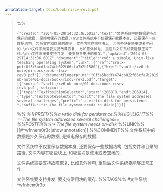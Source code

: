 ```yaml
---
annotation-target: Docs/book-riscv-rev3.pdf
---
```



>%%
>```annotation-json
>{"created":"2024-05-29T14:32:36.601Z","text":"文件系统中的数据是持久保存的数据, 是掉电保存的数据.\n\n文件系统中不仅要保存数据本身, 还要保存一些数据结构, 包括文件和目录的路径, 文件内容在哪些块上, 和哪些块是使用或者空闲的.\n\n文件系统需要支持故障恢复, 比如意外掉电, 重启后文件系统要能够正常工作.\n\n文件系统要支持并发. 要支持常用块的缓存.","updated":"2024-05-29T14:32:36.601Z","document":{"title":"xv6: a simple, Unix-like teaching operating system","link":[{"href":"urn:x-pdf:0f3a5bcdfa474cb022f66cfa7b2b1580"},{"href":"vault:/xv6-ob-note/01-docs/book-riscv-rev3.pdf"}],"documentFingerprint":"0f3a5bcdfa474cb022f66cfa7b2b1580"},"uri":"vault:/xv6-ob-note/01-docs/book-riscv-rev3.pdf","target":[{"source":"vault:/xv6-ob-note/01-docs/book-riscv-rev3.pdf","selector":[{"type":"TextPositionSelector","start":206870,"end":206914},{"type":"TextQuoteSelector","exact":"The file system addresses several challenges","prefix":" a virtio disk for persistence. ","suffix":":• The file system needs on-disk"}]}]}
>```
>%%
>*%%PREFIX%%a virtio disk for persistence.%%HIGHLIGHT%% ==The file system addresses several challenges== %%POSTFIX%%:• The file system needs on-disk*
>%%LINK%%[[#^wfnhem0r3o|show annotation]]
>%%COMMENT%%
>文件系统中的数据是持久保存的数据, 是掉电保存的数据.
>
>文件系统中不仅要保存数据本身, 还要保存一些数据结构, 包括文件和目录的路径, 文件内容在哪些块上, 和哪些块是使用或者空闲的.
>
>文件系统需要支持故障恢复, 比如意外掉电, 重启后文件系统要能够正常工作.
>
>文件系统要支持并发. 要支持常用块的缓存.
>%%TAGS%%
>#文件系统
^wfnhem0r3o
